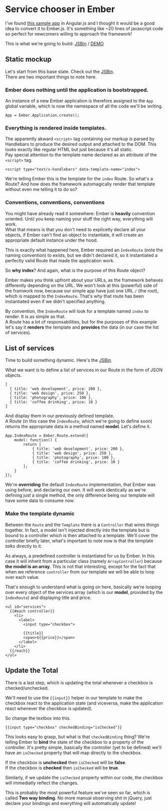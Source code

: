 # Service chooser in Ember

I've found [this sample app](http://tutorialzine.com/2013/05/quick-tip-convert-backbone-to-angularjs/) in Angular.js and I thought it would be a good idea to convert it to Ember.js. It's something like ~20 lines of javascript code so perfect for newcomers willing to approach the framework!

This is what we're going to build: [JSBin](http://jsbin.com/oNUfeTe/1/edit?html,js) / [DEMO](http://jsbin.com/oNUfeTe/1)


## Static mockup
Let's start from this base state. Check out the [JSBin](http://jsbin.com/oNUfeTe/3/edit?html,js).  
There are two important things to note here.


### Ember does nothing until the application is bootstrapped.

An instance of a new Ember application is therefore assigned to the `App` global variable, which is now the namespace of all the code we'll be writing.

    App = Ember.Application.create();

### Everything is rendered inside templates.

The apparently akward `<script>` tag containing our markup is parsed by Handlebars to produce the desired output and attached to the DOM. This looks exactly like regular HTML but just because it's all static.  
Pay special attention to the template name declared as an attribute of the `<script>` tag.

    <script type="text/x-handlebars" data-template-name="index">

We're telling Ember this is the template for the `index` Route. So what's a Route? And how does the framework automagically render that template without even me telling it to do so?


### Conventions, conventions, conventions

You might have already read it somewhere: Ember is **heavily** convention oriented. Until you keep naming your stuff the right way, everything will work.  
What that means is that you don't need to explicetly declare all your objects, if Ember can't find an object to instantiate, it will create an appropriate default instance under the hood.

This is exactly what happened here, Ember required an `IndexRoute` (note the naming convention) to exists, but we didn't declared it, so it instantiated a perfectly valid Route that made the application work.

So **why index**? And again, what is the purpose of this Route object?

Ember makes you think upfront about your URLs, as the framework behaves differently depending on the URL. We won't look at this (powerful) side of the framwork now, because our simple app have just one URL `/` (the root), which is mapped to the `IndexRoute`. That's why that route has been instantiated even if we didn't specified anything.

By convention, the `IndexRoute` will look for a template named `index` to render. It is as simple as that.  
A Route has a lot of responsabilities, but for the purposes of this example let's say it **renders** the template and **provides** the data (in our case the list of services).


## List of services

Time to build something dynamic. Here's the [JSBin](http://jsbin.com/oNUfeTe/5/edit?html,js).

What we want is to define a list of services in our Route in the form of JSON objects.

    [
      { title: 'web development', price: 200 },
      { title: 'web design', price: 250 },
      { title: 'photography', price: 100 },
      { title: 'coffee drinking', price: 10 }
    ]

And display them in our previously defined template.  
A Route (in this case the `IndexRoute`, which we're going to define soon) returns the appropriate data in a method named **model**. Let's define it.

    App.IndexRoute = Ember.Route.extend({
        model: function() {
            return [
                { title: 'web development', price: 200 },
                { title: 'web design', price: 250 },
                { title: 'photography', price: 100 },
                { title: 'coffee drinking', price: 10 }
            ];
        }
    });

We're **overriding** the default `IndexRoute` implementation, that Ember was using before, and declaring our own. It will work identically as we're defining just a single method, the only difference being our template will have some data to consume now.

### Make the template dynamic

Between the `Route` and the `Template` there is a `Controller` that wires things together. In fact, a model isn't injected directly into the template but is bound to a controller which is then attached to a template. We'll cover the controller briefly later, what's important to note now is that the template *talks* directly to it.

As always, a predefined controller is instantiated for us by Ember. In this case it will inherit from a particular class (namely `ArrayController`) because **the model is an array**. This is not that interesting, except for the fact that when we reference `controller` from our template we will be able to loop over each value.

That's enough to understand what is going on here, basically we're looping over every object of the services array (which is our **model**, provided by the `IndexRoute`) and displaying title and price.


    <ul id="services">
      {{#each controller}}
        <li>
          <label>
            <input type="checkbox">
            
            {{title}}
            <span>${{price}}</span>
          </label>
        </li>
      {{/each}}
    </ul>
    
     
## Update the Total
There is a last step, which is updating the total whenever a checkbox is checked/unchecked.

We'll need to use the `{{input}}` helper in our template to make the checkbox react to the application state (and viceversa, make the application react whenever the checkbox is updated).

So change the textbox into this.

    {{input type="checkbox" checkedBinding="isChecked"}}

This looks easy to grasp, but what is that `checkedBinding` thing? We're telling Ember to **bind** the state of the checkbox to a property of the controller. It's pretty simple, basically the controller (yet to be defined) we'll have an `isChecked` property that will map directly to the checkbox.

If the checkbox is **unchecked** then `isChecked` will be **false**.  
If the checkbox is **checked** then `isChecked` will be **true**.

Similarly, if we update the `isChecked` property within our code, the checkbox will immediatly reflect the changes.

This is probably the most powerful feature we've seen so far, which is called **Two way binding**. No more manual observing shit in jQuery, just declare your bindings and everything will automatically update!


